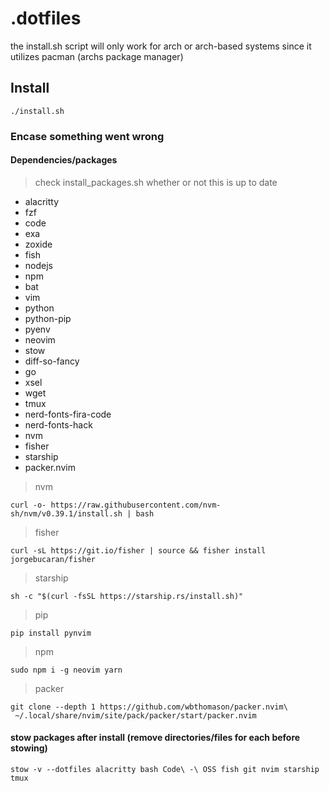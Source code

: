 # .dotfiles


the install.sh script will only work for arch or arch-based systems since it utilizes pacman (archs package manager)


## Install

```console
./install.sh
```

### Encase something went wrong

#### Dependencies/packages 

> check install_packages.sh whether or not this is up to date

- alacritty
- fzf
- code
- exa
- zoxide
- fish
- nodejs
- npm
- bat
- vim
- python
- python-pip
- pyenv
- neovim
- stow
- diff-so-fancy
- go
- xsel
- wget
- tmux
- nerd-fonts-fira-code
- nerd-fonts-hack
- nvm
- fisher
- starship
- packer.nvim


> nvm


```console
curl -o- https://raw.githubusercontent.com/nvm-sh/nvm/v0.39.1/install.sh | bash
```

> fisher

```console
curl -sL https://git.io/fisher | source && fisher install jorgebucaran/fisher
```

> starship 

```console
sh -c "$(curl -fsSL https://starship.rs/install.sh)"
```

> pip 

```console
pip install pynvim
```

> npm
 
```console
sudo npm i -g neovim yarn
```

> packer

```console
git clone --depth 1 https://github.com/wbthomason/packer.nvim\
 ~/.local/share/nvim/site/pack/packer/start/packer.nvim
```

#### stow packages after install (remove directories/files for each before stowing)
```console
stow -v --dotfiles alacritty bash Code\ -\ OSS fish git nvim starship tmux
```
